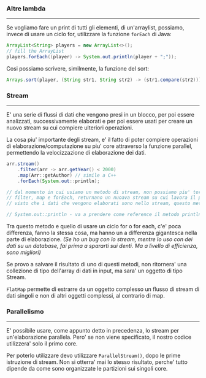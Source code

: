 ### Altre lambda
---
Se vogliamo fare un print di tutti gli elementi, di un'arraylist, possiamo, invece di usare un ciclo for, utilizzare la funzione `forEach` di Java:

```java
ArrayList<String> players = new ArrayList<>();
// fill the ArrayList
players.forEach((player) -> System.out.println(player + ";"));
```

Cosi possiamo scrivere, similmente, la funzione del sort:

```java
Arrays.sort(player, (String str1, String str2) -> (str1.compare(str2)));
```

### Stream
---
E' una serie di flussi di dati che vengono presi in un blocco, per poi essere analizzati, successivamente elaborati e per poi essere usati per creare un nuovo stream su cui compiere ulteriori operazioni.

La cosa piu' importante degli stream, e' il fatto di poter compiere operazioni di elaborazione/computazione su piu' core attraverso la funzione parallel, permettendo la velocizzazione di elaborazione dei dati.

```java
arr.stream()
	.filter(arr -> arr.getYear() < 2000)
	.map(Arr::getAuthor) // simile a C++
	.forEach(System.out::println);

// dal momento in cui usiamo un metodo di stream, non possiamo piu' tornare indietro
// filter, map e forEach, returnano un nuoava stream su cui lavora il prossimo metodo/funzione
// visto che i dati che vengono elaborati sono nello stream, questo metodo non avra' effetto sull'array originale.

// System.out::println - va a prendere come reference il metodo println, dentro System.out e passa il dato come parametro alla funzione. (praticamente un'altra lambda function)
```

Tra questo metodo e quello di usare un ciclo for o for each, c'e' poca differenza, fanno la stessa cosa, ma hanno un a differenza gigantesca nella parte di elaborazione. *(Se ho un bug con lo stream, mentre lo uso con dei dati su un database, fai prima a spararti sui denti. Ma a livello di efficienza, sono migliori)*

Se provo a salvare il risultato di uno di questi metodi, non ritornera' una collezione di tipo dell'array di dati in input, ma sara' un oggetto di tipo Stream.

`FlatMap` permette di estrarre da un oggetto complesso un flusso di stream di dati singoli e non di altri oggetti complessi, al contrario di map.
### Parallelismo
---
E' possibile usare, come appunto detto in precedenza, lo stream per un'elaborazione parallela. Pero' se non viene specificato, il nostro codice utilizzera' solo il primo core.

Per poterlo utilizzare devo utilizzare `ParallelStream()`, dopo le prime istruzione di stream. Non si otterra' mai lo stesso risultato, perche' tutto dipende da come sono organizzate le partizioni sui singoli core.